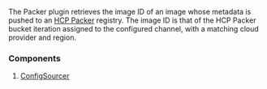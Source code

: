 The Packer plugin retrieves the image ID of an image whose metadata is pushed
to an [HCP Packer](https://cloud.hashicorp.com/products/packer) registry. The
image ID is that of the HCP Packer bucket iteration assigned to the configured
channel, with a matching cloud provider and region.

### Components

1. [ConfigSourcer](/waypoint/integrations/hashicorp/packer/latest/components/config-sourcer/packer-config-sourcer)
